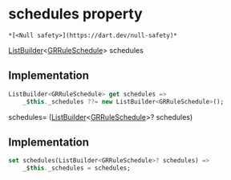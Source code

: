 


# schedules property




    *[<Null safety>](https://dart.dev/null-safety)*




[ListBuilder](https://pub.dev/documentation/built_collection/5.1.1/built_collection/ListBuilder-class.html)&lt;[GRRuleSchedule](../../third_party_yonomi_graphql_schema___generated___schema.docs.schema.gql/GRRuleSchedule-class.md)> schedules
  







## Implementation

```dart
ListBuilder<GRRuleSchedule> get schedules =>
    _$this._schedules ??= new ListBuilder<GRRuleSchedule>();
```




schedules=
([ListBuilder](https://pub.dev/documentation/built_collection/5.1.1/built_collection/ListBuilder-class.html)&lt;[GRRuleSchedule](../../third_party_yonomi_graphql_schema___generated___schema.docs.schema.gql/GRRuleSchedule-class.md)>? schedules)  







## Implementation

```dart
set schedules(ListBuilder<GRRuleSchedule>? schedules) =>
    _$this._schedules = schedules;
```







